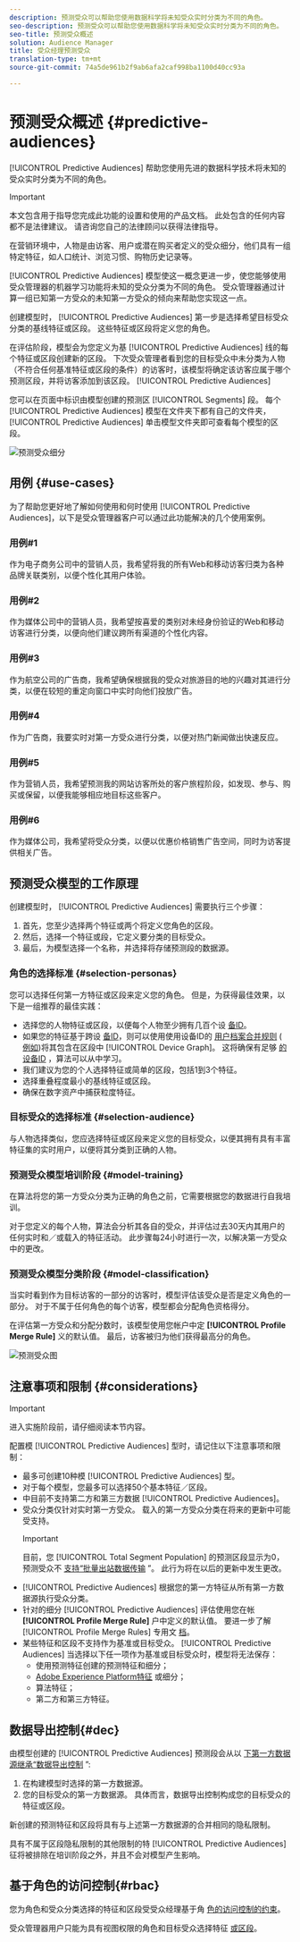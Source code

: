 ```yaml
---
description: 预测受众可以帮助您使用数据科学将未知受众实时分类为不同的角色。
seo-description: 预测受众可以帮助您使用数据科学将未知受众实时分类为不同的角色。
seo-title: 预测受众概述
solution: Audience Manager
title: 受众经理预测受众
translation-type: tm+mt
source-git-commit: 74a5de961b2f9ab6afa2caf998ba1100d40cc93a

---
```



# 预测受众概述 {#predictive-audiences}

[!UICONTROL Predictive Audiences] 帮助您使用先进的数据科学技术将未知的受众实时分类为不同的角色。

>[!IMPORTANT]
>本文包含用于指导您完成此功能的设置和使用的产品文档。 此处包含的任何内容都不是法律建议。 请咨询您自己的法律顾问以获得法律指导。

在营销环境中，人物是由访客、用户或潜在购买者定义的受众细分，他们具有一组特定特征，如人口统计、浏览习惯、购物历史记录等。

[!UICONTROL Predictive Audiences] 模型使这一概念更进一步，使您能够使用受众管理器的机器学习功能将未知的受众分类为不同的角色。 受众管理器通过计算一组已知第一方受众的未知第一方受众的倾向来帮助您实现这一点。

创建模型时， [!UICONTROL Predictive Audiences] 第一步是选择希望目标受众分类的基线特征或区段。 这些特征或区段将定义您的角色。

在评估阶段，模型会为您定义为基 [!UICONTROL Predictive Audiences] 线的每个特征或区段创建新的区段。 下次受众管理者看到您的目标受众中未分类为人物（不符合任何基准特征或区段的条件）的访客时，该模型将确定该访客应属于哪个预测区段，并将访客添加到该区段。 [!UICONTROL Predictive Audiences]

您可以在页面中标识由模型创建的预测区 [!UICONTROL Segments] 段。 每个 [!UICONTROL Predictive Audiences] 模型在文件夹下都有自己的文件夹， [!UICONTROL Predictive Audiences] 单击模型文件夹即可查看每个模型的区段。

![预测受众细分](assets/predictive-audiences-segments.png)

## 用例 {#use-cases}

为了帮助您更好地了解如何使用和何时使用 [!UICONTROL Predictive Audiences]，以下是受众管理器客户可以通过此功能解决的几个使用案例。

### 用例#1

作为电子商务公司中的营销人员，我希望将我的所有Web和移动访客归类为各种品牌关联类别，以便个性化其用户体验。

### 用例#2

作为媒体公司中的营销人员，我希望按喜爱的类别对未经身份验证的Web和移动访客进行分类，以便向他们建议跨所有渠道的个性化内容。

### 用例#3

作为航空公司的广告商，我希望确保根据我的受众对旅游目的地的兴趣对其进行分类，以便在较短的重定向窗口中实时向他们投放广告。

### 用例#4

作为广告商，我要实时对第一方受众进行分类，以便对热门新闻做出快速反应。

### 用例#5

作为营销人员，我希望预测我的网站访客所处的客户旅程阶段，如发现、参与、购买或保留，以便我能够相应地目标这些客户。

### 用例#6

作为媒体公司，我希望将受众分类，以便以优惠价格销售广告空间，同时为访客提供相关广告。

## 预测受众模型的工作原理

创建模型时， [!UICONTROL Predictive Audiences] 需要执行三个步骤：

1. 首先，您至少选择两个特征或两个将定义您角色的区段。
1. 然后，选择一个特征或段，它定义要分类的目标受众。
1. 最后，为模型选择一个名称，并选择将存储预测段的数据源。

### 角色的选择标准 {#selection-personas}

您可以选择任何第一方特征或区段来定义您的角色。 但是，为获得最佳效果，以下是一组推荐的最佳实践：

* 选择您的人物特征或区段，以便每个人物至少拥有几百个设 [备ID](../../reference/ids-in-aam.md)。
* 如果您的特征基于跨设 [备ID](../../reference/ids-in-aam.md)，则可以使用使用设备ID的 [用户档案合并规则](../profile-merge-rules/merge-rules-overview.md) ( [例如](../../reference/ids-in-aam.md))将其包含在区段中 [!UICONTROL Device Graph]。 这将确保有足够 [的设备ID](../../reference/ids-in-aam.md) ，算法可以从中学习。
* 我们建议为您的个人选择特征或简单的区段，包括1到3个特征。
* 选择重叠程度最小的基线特征或区段。
* 确保在数字资产中捕获粒度特征。

### 目标受众的选择标准 {#selection-audience}

与人物选择类似，您应选择特征或区段来定义您的目标受众，以便其拥有具有丰富特征集的实时用户，以便将其分类到正确的人物。

### 预测受众模型培训阶段 {#model-training}

在算法将您的第一方受众分类为正确的角色之前，它需要根据您的数据进行自我培训。

对于您定义的每个人物，算法会分析其各自的受众，并评估过去30天内其用户的任何实时和／或载入的特征活动。
此步骤每24小时进行一次，以解决第一方受众中的更改。

### 预测受众模型分类阶段 {#model-classification}

当实时看到作为目标访客的一部分的访客时，模型评估该受众是否是定义角色的一部分。 对于不属于任何角色的每个访客，模型都会分配角色资格得分。

在评估第一方受众和分配分数时，该模型使用您帐户中定 **[!UICONTROL Profile Merge Rule]** 义的默认值。 最后，访客被归为他们获得最高分的角色。

![预测受众图](assets/predictive-audiences-graph.png)

## 注意事项和限制 {#considerations}

>[!IMPORTANT]
> 进入实施阶段前，请仔细阅读本节内容。

配置模 [!UICONTROL Predictive Audiences] 型时，请记住以下注意事项和限制：

* 最多可创建10种模 [!UICONTROL Predictive Audiences] 型。
* 对于每个模型，您最多可以选择50个基本特征／区段。
* 中目前不支持第二方和第三方数据 [!UICONTROL Predictive Audiences]。
* 受众分类仅针对实时第一方受众。 载入的第一方受众分类在将来的更新中可能受支持。
   >[!IMPORTANT]
   > 目前，您 [!UICONTROL Total Segment Population] 的预测区段显示为0，预测受众不 [支持“批量出站数据传输](../../integration/receiving-audience-data/batch-outbound-transfers/batch-outbound-overview.md) ”。 此行为将在以后的更新中发生更改。
* [!UICONTROL Predictive Audiences] 根据您的第一方特征从所有第一方数据源执行受众分类。
* 针对的细分 [!UICONTROL Predictive Audiences] 评估使用您在帐 **[!UICONTROL Profile Merge Rule]** 户中定义的默认值。 要进一步了解 [!UICONTROL Profile Merge Rules] 专用文 [档](https://docs.adobe.com/content/help/en/audience-manager/user-guide/features/profile-merge-rules/merge-rules-overview.html)。
* 某些特征和区段不支持作为基准或目标受众。 [!UICONTROL Predictive Audiences] 当选择以下任一项作为基准或目标受众时，模型将无法保存：
   * 使用预测特征创建的预测特征和细分；
   * [Adobe Experience Platform特征](../integration/../../integration/integration-aep/aam-aep-audience-sharing.md) 或细分；
   * 算法特征；
   * 第二方和第三方特征。

## 数据导出控制{#dec}

由模型创建的 [!UICONTROL Predictive Audiences] 预测段会从以 [下第一方数据源继承“数据导出控制](https://docs.adobe.com/content/help/en/audience-manager/user-guide/features/data-export-controls.html) ”:

1. 在构建模型时选择的第一方数据源。
1. 您的目标受众的第一方数据源。 具体而言，数据导出控制构成您的目标受众的特征或区段。

新创建的预测特征和区段将具有与上述第一方数据源的合并相同的隐私限制。

具有不属于区段隐私限制的其他限制的特 [!UICONTROL Predictive Audiences] 征将被排除在培训阶段之外，并且不会对模型产生影响。

## 基于角色的访问控制{#rbac}

您为角色和受众分类选择的特征和区段受受众经理基于角 [色的访问控制的约束](https://docs.adobe.com/content/help/en/audience-manager/user-guide/features/administration/administration-overview.html)。

受众管理器用户只能为具有视图权限的角色和目标受众选择特征 [或区段](https://docs.adobe.com/content/help/en/audience-manager/user-guide/features/administration/administration-overview.html#wild-card-permissions)。
